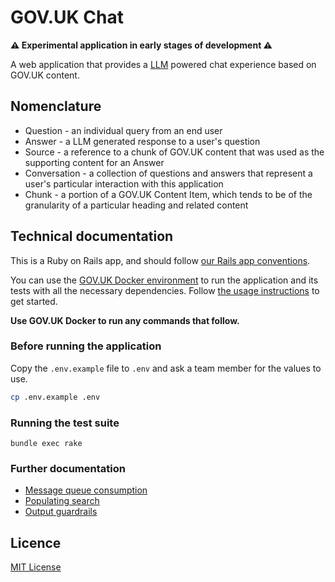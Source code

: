 # GOV.UK Chat

**⚠️ Experimental application in early stages of development ⚠️**

A web application that provides a [LLM](https://en.wikipedia.org/wiki/Large_language_model) powered chat experience based on GOV.UK content.

## Nomenclature

- Question - an individual query from an end user
- Answer - a LLM generated response to a user's question
- Source - a reference to a chunk of GOV.UK content that was used as the supporting content for an Answer
- Conversation - a collection of questions and answers that represent a user's particular interaction with this application
- Chunk - a portion of a GOV.UK Content Item, which tends to be of the granularity of a particular heading and related content

## Technical documentation

This is a Ruby on Rails app, and should follow [our Rails app conventions](https://docs.publishing.service.gov.uk/manual/conventions-for-rails-applications.html).

You can use the [GOV.UK Docker environment](https://github.com/alphagov/govuk-docker) to run the application and its tests with all the necessary dependencies. Follow [the usage instructions](https://github.com/alphagov/govuk-docker#usage) to get started.

**Use GOV.UK Docker to run any commands that follow.**

### Before running the application

Copy the `.env.example` file to `.env` and ask a team member for the values to use.

```bash
cp .env.example .env
```

### Running the test suite

```
bundle exec rake
```

### Further documentation

- [Message queue consumption](docs/message-queue-consumption.md)
- [Populating search](docs/populating-search.md)
- [Output guardrails](docs/output_guardrails.md)

## Licence

[MIT License](LICENCE)
